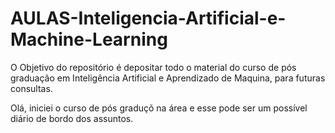 # AULAS-Inteligencia-Artificial-e-Machine-Learning
O Objetivo do repositório é depositar todo o material do curso de pós graduação em Inteligência Artificial e Aprendizado de Maquina, para futuras consultas.


Olá, iniciei o curso de pós graduçõ na área e esse pode ser um possível diário de bordo dos assuntos.
